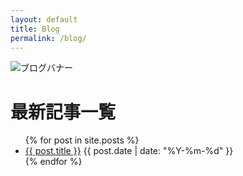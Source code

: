 ```yaml
---
layout: default
title: Blog
permalink: /blog/
---
```


<div class="blog-banner">
  <img src="/assets/images/blog-banner.jpg" alt="ブログバナー">
</div>

<div class="blog-container">
  <h1>最新記事一覧</h1>
  <ul>
    {% for post in site.posts %}
      <li>
        <a href="{{ post.url }}">{{ post.title }}</a>
        <span>{{ post.date | date: "%Y-%m-%d" }}</span>
      </li>
    {% endfor %}
  </ul>
</div>
